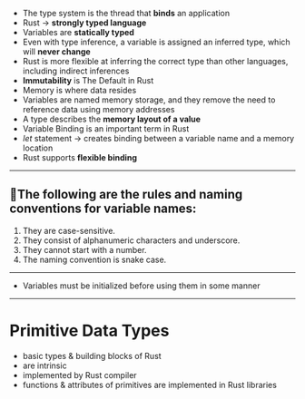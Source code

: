 - The type system is the thread that **binds** an application
- Rust -> **strongly typed language**
- Variables are **statically typed**
- Even with type inference, a variable is assigned an inferred type, which will **never change**
- Rust is more flexible at inferring the correct type than other languages, including indirect inferences
- **Immutability** is The Default in Rust
- Memory is where data resides
- Variables are named memory storage, and they remove the need to reference data using memory addresses 
- A type describes the **memory layout of a value**
- Variable Binding is an important term in Rust
- *let* statement -> creates binding between a variable name and a memory location
- Rust supports **flexible binding**

---

## 📜The following are the rules and naming conventions for variable names:
1. They are case-sensitive.
2. They consist of alphanumeric characters and underscore.
3. They cannot start with a number.
4. The naming convention is snake case.

---

- Variables must be initialized before using them in some manner

---

# Primitive Data Types
- basic types & building blocks of Rust
- are intrinsic
- implemented by Rust compiler
- functions & attributes of primitives are implemented in Rust libraries 
